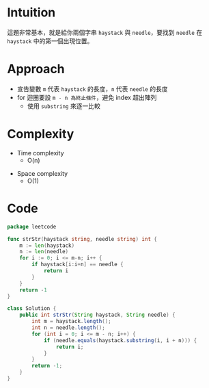 # Intuition
這題非常基本，就是給你兩個字串 `haystack` 與 `needle`，要找到 `needle` 在 `haystack` 中的第一個出現位置。
<!-- Describe your first thoughts on how to solve this problem. -->

# Approach
- 宣告變數 `m` 代表 `haystack` 的長度，`n` 代表 `needle` 的長度
- for 迴圈要設 `m - n 為終止條件`，避免 index 超出陣列
  - 使用 `substring` 來逐一比較
<!-- Describe your approach to solving the problem. -->

# Complexity
- Time complexity
    - O(n)
<!-- Add your time complexity here, e.g. $$O(n)$$ -->

- Space complexity 
    - O(1)
<!-- Add your space complexity here, e.g. $$O(n)$$ -->

# Code
```go
package leetcode

func strStr(haystack string, needle string) int {
	m := len(haystack)
	n := len(needle)
	for i := 0; i <= m-n; i++ {
		if haystack[i:i+n] == needle {
			return i
		}
	}
	return -1
}
```
```java
class Solution {
    public int strStr(String haystack, String needle) {
        int m = haystack.length();
        int n = needle.length();
        for (int i = 0; i <= m - n; i++) {
            if (needle.equals(haystack.substring(i, i + n))) {
                return i;
            }
        }
        return -1;
    }
}
```
